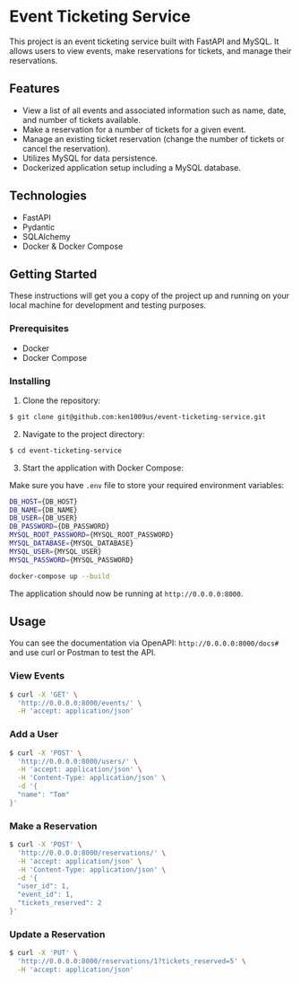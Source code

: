 # Event Ticketing Service

This project is an event ticketing service built with FastAPI and MySQL. It allows users to view events, make reservations for tickets, and manage their reservations.

## Features

- View a list of all events and associated information such as name, date, and number of tickets available.
- Make a reservation for a number of tickets for a given event.
- Manage an existing ticket reservation (change the number of tickets or cancel the reservation).
- Utilizes MySQL for data persistence.
- Dockerized application setup including a MySQL database.

## Technologies

- FastAPI
- Pydantic
- SQLAlchemy
- Docker & Docker Compose

## Getting Started

These instructions will get you a copy of the project up and running on your local machine for development and testing purposes.

### Prerequisites

- Docker
- Docker Compose

### Installing

1. Clone the repository:

```bash
$ git clone git@github.com:ken1009us/event-ticketing-service.git
```

2. Navigate to the project directory:

```bash
$ cd event-ticketing-service
```

3. Start the application with Docker Compose:

Make sure you have `.env` file to store your required environment variables:

```bash
DB_HOST={DB_HOST}
DB_NAME={DB_NAME}
DB_USER={DB_USER}
DB_PASSWORD={DB_PASSWORD}
MYSQL_ROOT_PASSWORD={MYSQL_ROOT_PASSWORD}
MYSQL_DATABASE={MYSQL_DATABASE}
MYSQL_USER={MYSQL_USER}
MYSQL_PASSWORD={MYSQL_PASSWORD}
```

```bash
docker-compose up --build
```

The application should now be running at `http://0.0.0.0:8000`.

## Usage

You can see the documentation via OpenAPI: `http://0.0.0.0:8000/docs#` and use curl or Postman to test the API.

### View Events

```bash
$ curl -X 'GET' \
  'http://0.0.0.0:8000/events/' \
  -H 'accept: application/json'
```

### Add a User

```bash
$ curl -X 'POST' \
  'http://0.0.0.0:8000/users/' \
  -H 'accept: application/json' \
  -H 'Content-Type: application/json' \
  -d '{
  "name": "Tom"
}'
```

### Make a Reservation

```bash
$ curl -X 'POST' \
  'http://0.0.0.0:8000/reservations/' \
  -H 'accept: application/json' \
  -H 'Content-Type: application/json' \
  -d '{
  "user_id": 1,
  "event_id": 1,
  "tickets_reserved": 2
}'
```

### Update a Reservation

```bash
$ curl -X 'PUT' \
  'http://0.0.0.0:8000/reservations/1?tickets_reserved=5' \
  -H 'accept: application/json'
```